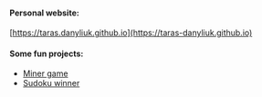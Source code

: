 #### Personal website:
[https://taras.danyliuk.github.io](https://taras-danyliuk.github.io)


#### Some fun projects:
 - [Miner game](https://taras-danyliuk.github.io/miner-game)
 - [Sudoku winner](https://taras-danyliuk.github.io/sudoku-winner/)
 
<!--
**taras-danyliuk/taras-danyliuk** is a ✨ _special_ ✨ repository because its `README.md` (this file) appears on your GitHub profile.

Here are some ideas to get you started:

- 🔭 I’m currently working on ...
- 🌱 I’m currently learning ...
- 👯 I’m looking to collaborate on ...
- 🤔 I’m looking for help with ...
- 💬 Ask me about ...
- 📫 How to reach me: ...
- 😄 Pronouns: ...
- ⚡ Fun fact: ...
-->
